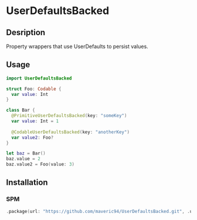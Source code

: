 # UserDefaultsBacked

## Desription
Property wrappers that use UserDefaults to persist values.

## Usage
```Swift
import UserDefaultsBacked

struct Foo: Codable {
  var value: Int
}

class Bar {
  @PrimitiveUserDefaultsBacked(key: "someKey")
  var value: Int = 1
  
  @CodableUserDefaultsBacked(key: "anotherKey")
  var value2: Foo?
}

let baz = Bar()
baz.value = 2
baz.value2 = Foo(value: 3)

```

## Installation
### SPM
```Swift
.package(url: "https://github.com/maveric94/UserDefaultsBacked.git", .upToNextMajor(from: "1.0.0"))
```
